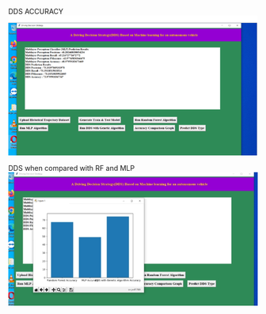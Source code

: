 DDS ACCURACY
![alt text](https://github.com/Junaid1851/Projects/blob/main/DDSaccuracy.png)

DDS when compared with RF and MLP
![alt text](https://github.com/Junaid1851/Projects/blob/main/DDScomparison.jpeg)
